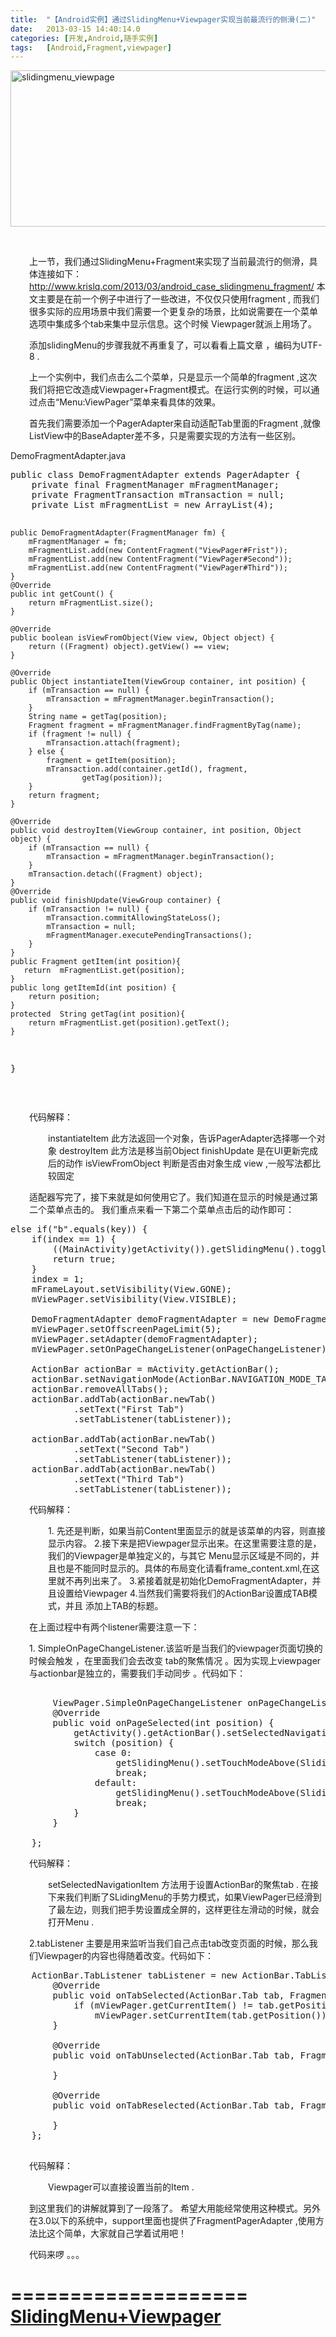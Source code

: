 ```yaml
---
title:	"【Android实例】通过SlidingMenu+Viewpager实现当前最流行的侧滑(二)"
date:	2013-03-15 14:40:14.0
categories:	[开发,Android,随手实例]
tags:	[Android,Fragment,viewpager]
---
```


<a href="http://www.krislq.com/wp-content/uploads/2013/03/slidingmenu_viewpage.png"><img class="size-full wp-image-663 aligncenter" alt="slidingmenu_viewpage" src="http://www.krislq.com/wp-content/uploads/2013/03/slidingmenu_viewpage.png" width="700" height="250" /></a>

&nbsp;
<p style="padding-left: 30px;">上一节，我们通过SlidingMenu+Fragment来实现了当前最流行的侧滑，具体连接如下：<a title="【Android实例】通过SlidingMenu+Fragment实现当前最流行的侧滑" href="http://www.krislq.com/2013/03/android_case_slidingmenu_fragment/">http://www.krislq.com/2013/03/android_case_slidingmenu_fragment/</a>
本文主要是在前一个例子中进行了一些改进，不仅仅只使用fragment , 而我们很多实际的应用场景中我们需要一个更复杂的场景，比如说需要在一个菜单选项中集成多个tab来集中显示信息。这个时候 Viewpager就派上用场了。</p>
<p style="padding-left: 30px;"><!--more-->
添加slidingMenu的步骤我就不再重复了，可以看看上篇文章 ，编码为UTF-8 .</p>
<p style="padding-left: 30px;">上一个实例中，我们点击么二个菜单，只是显示一个简单的fragment ,这次我们将把它改造成Viewpager+Fragment模式。在运行实例的时候，可以通过点击“Menu:ViewPager”菜单来看具体的效果。</p>
<p style="padding-left: 30px;">首先我们需要添加一个PagerAdapter来自动适配Tab里面的Fragment ,就像ListView中的BaseAdapter差不多，只是需要实现的方法有一些区别。</p>
DemoFragmentAdapter.java
<pre lang="java">
public class DemoFragmentAdapter extends PagerAdapter {
    private final FragmentManager mFragmentManager;
    private FragmentTransaction mTransaction = null;
    private List<ContentFragment> mFragmentList = new ArrayList<ContentFragment>(4);
    
    public DemoFragmentAdapter(FragmentManager fm) {
        mFragmentManager = fm;
        mFragmentList.add(new ContentFragment("ViewPager#Frist"));
        mFragmentList.add(new ContentFragment("ViewPager#Second"));
        mFragmentList.add(new ContentFragment("ViewPager#Third"));
    }
    @Override
    public int getCount() {
        return mFragmentList.size();
    }

    @Override
    public boolean isViewFromObject(View view, Object object) {
        return ((Fragment) object).getView() == view;
    }

    @Override
    public Object instantiateItem(ViewGroup container, int position) {
        if (mTransaction == null) {
            mTransaction = mFragmentManager.beginTransaction();
        }
        String name = getTag(position);
        Fragment fragment = mFragmentManager.findFragmentByTag(name);
        if (fragment != null) {
            mTransaction.attach(fragment);
        } else {
            fragment = getItem(position);
            mTransaction.add(container.getId(), fragment,
                    getTag(position));
        }
        return fragment;
    }

    @Override
    public void destroyItem(ViewGroup container, int position, Object object) {
        if (mTransaction == null) {
            mTransaction = mFragmentManager.beginTransaction();
        }
        mTransaction.detach((Fragment) object);
    }
    @Override
    public void finishUpdate(ViewGroup container) {
        if (mTransaction != null) {
            mTransaction.commitAllowingStateLoss();
            mTransaction = null;
            mFragmentManager.executePendingTransactions();
        }
    }
    public Fragment getItem(int position){
       return  mFragmentList.get(position);
    }
    public long getItemId(int position) {
        return position;
    }
    protected  String getTag(int position){
        return mFragmentList.get(position).getText();
    }
}
</pre>
&nbsp;
<p style="padding-left: 30px;">代码解释：</p>
<p style="padding-left: 60px;">instantiateItem 此方法返回一个对象，告诉PagerAdapter选择哪一个对象
destroyItem 此方法是移当前Object
finishUpdate 是在UI更新完成后的动作
isViewFromObject 判断是否由对象生成 view ,一般写法都比较固定</p>
<p style="padding-left: 30px;">适配器写完了，接下来就是如何使用它了。我们知道在显示的时候是通过第二个菜单点击的。
我们重点来看一下第二个菜单点击后的动作即可：</p>

<pre lang="java">
else if("b".equals(key)) {
	if(index == 1) {
		((MainActivity)getActivity()).getSlidingMenu().toggle();
		return true;
	}
	index = 1;
	mFrameLayout.setVisibility(View.GONE);
	mViewPager.setVisibility(View.VISIBLE);
	
	DemoFragmentAdapter demoFragmentAdapter = new DemoFragmentAdapter(mActivity.getFragmentManager());
	mViewPager.setOffscreenPageLimit(5);
	mViewPager.setAdapter(demoFragmentAdapter);
	mViewPager.setOnPageChangeListener(onPageChangeListener);
	
	ActionBar actionBar = mActivity.getActionBar();
	actionBar.setNavigationMode(ActionBar.NAVIGATION_MODE_TABS);
	actionBar.removeAllTabs();
	actionBar.addTab(actionBar.newTab()
			.setText("First Tab")
			.setTabListener(tabListener));

	actionBar.addTab(actionBar.newTab()
			.setText("Second Tab")
			.setTabListener(tabListener));
	actionBar.addTab(actionBar.newTab()
			.setText("Third Tab")
			.setTabListener(tabListener));
</pre>
<p style="padding-left: 30px;">代码解释：</p>
<p style="padding-left: 60px;">1. 先还是判断，如果当前Content里面显示的就是该菜单的内容，则直接显示内容。
2.接下来是把Viewpager显示出来。在这里需要注意的是，我们的Viewpager是单独定义的，与其它 Menu显示区域是不同的，并且也是不能同时显示的。具体的布局变化请看frame_content.xml,在这里就不再列出来了。
3.紧接着就是初始化DemoFragmentAdapter，并且设置给Viewpager
4.当然我们需要将我们的ActionBar设置成TAB模式，并且 添加上TAB的标题。</p>
<p style="padding-left: 30px;">在上面过程中有两个listener需要注意一下：</p>
<p style="padding-left: 30px;">1. SimpleOnPageChangeListener.该监听是当我们的viewpager页面切换的时候会触发 ，在里面我们会去改变 tab的聚焦情况 。因为实现上viewpager与actionbar是独立的，需要我们手动同步 。代码如下：</p>

<pre lang="java">

	    ViewPager.SimpleOnPageChangeListener onPageChangeListener = new ViewPager.SimpleOnPageChangeListener() {
        @Override
        public void onPageSelected(int position) {
            getActivity().getActionBar().setSelectedNavigationItem(position);
            switch (position) {
                case 0:
                    getSlidingMenu().setTouchModeAbove(SlidingMenu.TOUCHMODE_FULLSCREEN);
                    break;
                default:
                    getSlidingMenu().setTouchModeAbove(SlidingMenu.TOUCHMODE_MARGIN);
                    break;
            }
        }

    };
</pre>
<p style="padding-left: 30px;">代码解释：</p>
<p style="padding-left: 60px;">setSelectedNavigationItem 方法用于设置ActionBar的聚焦tab .
在接下来我们判断了SLidingMenu的手势力模式，如果ViewPager已经滑到了最左边，则我们把手势设置成全屏的，这样更往左滑动的时候，就会打开Menu .</p>
<p style="padding-left: 30px;">2.tabListener 主要是用来监听当我们自己点击tab改变页面的时候，那么我们Viewpager的内容也得随着改变。代码如下：</p>

<pre lang="java">
    ActionBar.TabListener tabListener = new ActionBar.TabListener() {
        @Override
        public void onTabSelected(ActionBar.Tab tab, FragmentTransaction ft) {
            if (mViewPager.getCurrentItem() != tab.getPosition())
                mViewPager.setCurrentItem(tab.getPosition());
        }

        @Override
        public void onTabUnselected(ActionBar.Tab tab, FragmentTransaction ft) {

        }

        @Override
        public void onTabReselected(ActionBar.Tab tab, FragmentTransaction ft) {

        }
    };

</pre>
<p style="padding-left: 30px;">代码解释：</p>
<p style="padding-left: 60px;">Viewpager可以直接设置当前的Item .</p>
<p style="padding-left: 30px;">到这里我们的讲解就算到了一段落了。
希望大用能经常使用这种模式。另外在3.0以下的系统中，support里面也提供了FragmentPagerAdapter ,使用方法比这个简单，大家就自己学着试用吧！</p>
<p style="padding-left: 30px;">代码来啰 。。。</p>

====================
<a href="http://www.krislq.com/wp-content/uploads/2013/03/SlidingMenu+Viewpager.zip">SlidingMenu+Viewpager</a>
====================
